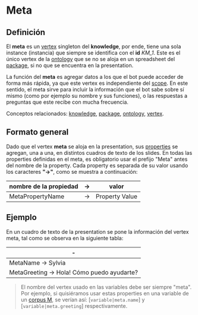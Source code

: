# Meta

## Definición

El **meta** es un [vertex](vertices.md) singleton del **knowledge**, por ende, tiene una sola instance (instancia) que siempre se identifica con el **id** _KM_1_. Este es el único vertex de la [ontology](ontology.md) que se no se aloja en un spreadsheet del [package](package.md), si no que se encuentra en la presentation.

La función del **meta** es agregar datos a los que el bot puede acceder de forma más rápida, ya que este vertex es independiente del [scope](scope.md). En este sentido, el meta sirve para incluir la información que el bot sabe sobre sí mismo (como por ejemplo su nombre y sus funciones), o las respuestas a preguntas que este recibe con mucha frecuencia.

Conceptos relacionados: [knowledge](ontology.md), [package](package.md), [ontology](ontology.md), [vertex](vertices.md).

## Formato general

Dado que el vertex **meta** se aloja en la presentation, sus [properties](properties.md) se agregan, una a una, en distintos cuadros de texto de los slides. En todas las properties definidas en el meta, es obligatorio usar el prefijo "Meta" antes del nombre de la property. Cada property es separada de su valor usando los caracteres **"->"**, como se muestra a continuación:

| nombre de la propiedad | -> | valor |
| --- | --- | --- |
| MetaPropertyName | -> | Property Value |


## Ejemplo

En un cuadro de texto de la presentation se pone la información del vertex meta, tal como se observa en la siguiente tabla:  

| - |
| --- |
| MetaName -> Sylvia |
| MetaGreeting -> Hola! Cómo puedo ayudarte? |


> El nombre del vertex usado en las variables debe ser siempre "meta". Por ejemplo, si quisiéramos usar estas properties en una variable de un [corpus M](corpusM.md), se verían así: [`variable|meta.name`] y [`variable|meta.greeting`] respectivamente.